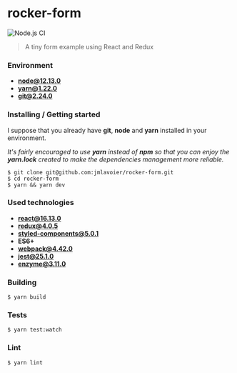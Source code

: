 # rocker-form
![Node.js CI](https://github.com/jmlavoier/rocker-form/workflows/Node.js%20CI/badge.svg)
> A tiny form example using React and Redux

### Environment
- **node@12.13.0**
- **yarn@1.22.0**
- **git@2.24.0**

### Installing / Getting started

I suppose that you already have **git**, **node** and **yarn** installed in your environment.

*It's fairly encouraged to use **yarn** instead of **npm** so that you can enjoy the **yarn.lock** created to make the dependencies management more reliable.* 

```shell
$ git clone git@github.com:jmlavoier/rocker-form.git
$ cd rocker-form
$ yarn && yarn dev
```

### Used technologies
- **react@16.13.0**
- **redux@4.0.5**
- **styled-components@5.0.1**
- **ES6+**
- **webpack@4.42.0**
- **jest@25.1.0**
- **enzyme@3.11.0**

### Building
```shell
$ yarn build
```
### Tests
```shell
$ yarn test:watch
```
### Lint
```shell
$ yarn lint
```
